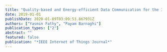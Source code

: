 ```yaml
---
title: "Quality-based and Energy-efficient Data Communication for the Internet of Things Networks"
date: 2019-01-01
publishDate: 2020-01-09T03:09:53.867931Z
authors: ["Yasmin Fathy", "Payam Barnaghi"]
publication_types: ["2"]
abstract: ""
featured: false
publication: "*IEEE Internet of Things Journal*"
---
```


